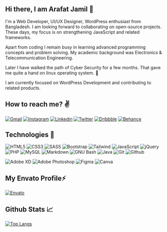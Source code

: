 ## Hi there, I am Arafat Jamil 👋


I'm a Web Developer, UI/UX Designer, WordPress enthusiast from Bangladesh. I am looking forward to collaborating on
open-source projects. These days, my focus is on strengthening JavaScript and related frameworks.

Apart from coding I remain busy in learning advanced programming concepts and problem solving. My academic 
background was Electronics & Telecommunication Engineering. 

Later I have walked the path of Cyber Security for a few 
months. That gave me quite a hand on linux operating system. 💪

I am currently focused on WordPress Development and contributing to related products.  
  
  

## How to reach me? ✌

[![Gmail](https://img.shields.io/badge/Gmail-D14836?style=for-the-badge&logo=gmail&logoColor=white)](mailto:arafatjamil01@gmail.com)
[![Instagram](https://img.shields.io/badge/Instagram-E4405F?style=for-the-badge&logo=instagram&logoColor=white)](https://www.instagram.com/arafatjamil01/)
[![Linkedin](https://img.shields.io/badge/LinkedIn-0077B5?style=for-the-badge&logo=linkedin&logoColor=white)](https://www.linkedin.com/in/arafatjamil/)
[![Twitter](https://img.shields.io/badge/Twitter-1DA1F2?style=for-the-badge&logo=twitter&logoColor=white)](https://twitter.com/arafatjamil01)
[![Dribbble](https://img.shields.io/badge/Dribbble-EA4C89?style=for-the-badge&logo=dribbble&logoColor=white)](https://dribbble.com/arafatjamil01)
[![Behance](https://img.shields.io/badge/behance-1769FF?style=for-the-badge&logo=behance&logoColor=white)](https://behance.net/arafatjamil01)  

  
  
## Technologies  💪

<img alt="HTML5" src="https://img.shields.io/badge/html5-%23E34F26.svg?style=for-the-badge&logo=html5&logoColor=white"/> <img alt="CSS3" src="https://img.shields.io/badge/css3-%231572B6.svg?style=for-the-badge&logo=css3&logoColor=white"/> <img alt="SASS" src="https://img.shields.io/badge/SASS-hotpink.svg?style=for-the-badge&logo=SASS&logoColor=white"/> <img alt="Bootstrap" src="https://img.shields.io/badge/bootstrap-%23563D7C.svg?style=for-the-badge&logo=bootstrap&logoColor=white"/> <img alt="Tailwind" src="https://img.shields.io/badge/tailwind&nbsp;css-%2306B6D4.svg?style=for-the-badge&logo=tailwindcss&logoColor=white"/> <img alt="JavaScript" src="https://img.shields.io/badge/javascript-%23323330.svg?style=for-the-badge&logo=javascript&logoColor=%23F7DF1E"/> <img alt="jQuery" src="https://img.shields.io/badge/jquery-%230769AD.svg?style=for-the-badge&logo=jquery&logoColor=white"/> <img alt="PHP" src="https://img.shields.io/badge/php-%23777bb4.svg?style=for-the-badge&logo=php&logoColor=white"/> <img alt="MySQL" src="https://img.shields.io/badge/mysql-%2300f.svg?style=for-the-badge&logo=mysql&logoColor=white"/> <img alt="Markdown" src="https://img.shields.io/badge/markdown-%23000000.svg?style=for-the-badge&logo=markdown&logoColor=white"/> <img alt="GNU Bash" src="https://img.shields.io/badge/gnubash-%234EAA25.svg?style=for-the-badge&logo=gnubash&logoColor=white"/> <img alt="Java" src="https://img.shields.io/badge/java-%23007396.svg?style=for-the-badge&logo=java&logoColor=white"/> <img alt="Git" src="https://img.shields.io/badge/git-%23F05032.svg?style=for-the-badge&logo=git&logoColor=white"/> <img alt="Github" src="https://img.shields.io/badge/github-%23181717.svg?style=for-the-badge&logo=github&logoColor=white"/>


[//]: # (<img alt="NodeJS" src="https://img.shields.io/badge/node.js-%2343853D.svg?style=for-the-badge&logo=node-dot-js&logoColor=white"/> )
[//]: # (<img alt="Webpack" src="https://img.shields.io/badge/webpack-%238DD6F9.svg?style=for-the-badge&logo=webpack&logoColor=black" /> )
[//]: # (<img alt="Express.js" src="https://img.shields.io/badge/express.js-%23404d59.svg?style=for-the-badge&logo=express&logoColor=%2361DAFB"/>)
[//]: # (<img alt="React" src="https://img.shields.io/badge/react-%2320232a.svg?style=for-the-badge&logo=react&logoColor=%2361DAFB"/>)
[//]: # (<img alt="Firebase" src="https://img.shields.io/badge/firebase-%23039BE5.svg?style=for-the-badge&logo=firebase"/>)
[//]: # (<img alt="MongoDB" src ="https://img.shields.io/badge/MongoDB-%234ea94b.svg?style=for-the-badge&logo=mongodb&logoColor=white"/>)
[//]: # (<img alt="TypeScript" src="https://img.shields.io/badge/typescript-%23007ACC.svg?style=for-the-badge&logo=typescript&logoColor=white"/> )
[//]: # (<img alt="Python" src="https://img.shields.io/badge/python-%2314354C.svg?style=for-the-badge&logo=python&logoColor=white"/>)
[//]: # (<img alt="Jupyter" src="https://img.shields.io/badge/Jupyter-%23F37626.svg?style=for-the-badge&logo=Jupyter&logoColor=white" />)
[//]: # (<img alt="Dart" src="https://img.shields.io/badge/dart-%230175C2.svg?style=for-the-badge&logo=dart&logoColor=white"/>)

<img alt="Adobe XD" src="https://img.shields.io/badge/adobexd-%23FF26BE.svg?style=for-the-badge&logo=adobexd&logoColor=white"/> <img alt="Adobe Photoshop" src="https://img.shields.io/badge/adobephotoshop-%2331A8FF.svg?style=for-the-badge&logo=adobephotoshop&logoColor=white"/> <img alt="Figma" src="https://img.shields.io/badge/figma-%23F24E1E.svg?style=for-the-badge&logo=figma&logoColor=white"/> <img alt="Canva" src="https://img.shields.io/badge/Canva-%2300C4CC.svg?style=for-the-badge&logo=Canva&logoColor=white"/> 

## My Envato Profile⚡

[<img alt="Envato" src="https://img.shields.io/badge/envato-%2381B441.svg?style=for-the-badge&logo=envato&logoColor=white"/>](https://themeforest.net/user/themexplosion/portfolio)

    
    

## Github Stats 📈

[//]: # (![Arafat's GitHub stats]&#40;https://github-readme-stats.vercel.app/api?username=arafatjamil01&show_icons=true&theme=radical&#41;)

[![Top Langs](https://github-readme-stats.vercel.app/api/top-langs/?username=arafatjamil01&layout=compact&theme=radical&hide_border=true&langs_count=8)](https://github.com/arafatjamil01/github-readme-stats)
